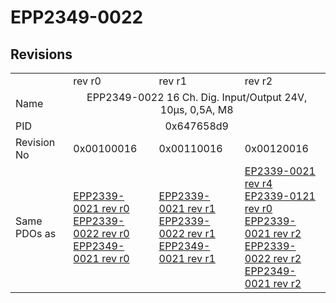 # EPP2349-0022

## Revisions
<table>
<tr>
<td></td>
<td>rev r0</td>
<td>rev r1</td>
<td>rev r2</td>
</tr>
<tr>
<td>Name</td>
<td colspan=3 align="center">EPP2349-0022 16 Ch. Dig. Input/Output 24V, 10µs, 0,5A, M8</td>
</tr>
<tr>
<td>PID</td>
<td colspan=3 align="center">0x647658d9</td>
</tr>
<tr>
<td>Revision No</td>
<td>0x00100016</td>
<td>0x00110016</td>
<td>0x00120016</td>
</tr>
<tr>
<td>Same PDOs as</td>
<td><a href="EPP2339-0021.md">EPP2339-0021 rev r0</a><br/><a href="EPP2339-0022.md">EPP2339-0022 rev r0</a><br/><a href="EPP2349-0021.md">EPP2349-0021 rev r0</a></td>
<td><a href="EPP2339-0021.md">EPP2339-0021 rev r1</a><br/><a href="EPP2339-0022.md">EPP2339-0022 rev r1</a><br/><a href="EPP2349-0021.md">EPP2349-0021 rev r1</a></td>
<td><a href="EP2339-0021.md">EP2339-0021 rev r4</a><br/><a href="EP2339-0121.md">EP2339-0121 rev r0</a><br/><a href="EPP2339-0021.md">EPP2339-0021 rev r2</a><br/><a href="EPP2339-0022.md">EPP2339-0022 rev r2</a><br/><a href="EPP2349-0021.md">EPP2349-0021 rev r2</a></td>
</tr>
</table>
